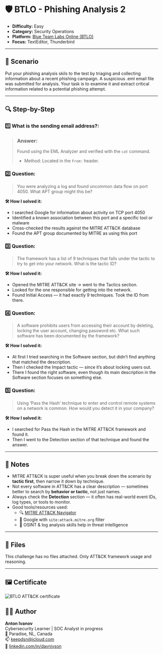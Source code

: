 # 🛡️ BTLO - Phishing Analysis 2

- **Difficulty:** Easy  
- **Category:** Security Operations
- **Platform:** [Blue Team Labs Online (BTLO)](https://blueteamlabs.online/)  
- **Focus:** TextEditor, Thunderbird
---

## 📌 Scenario

Put your phishing analysis skils to the test by triaging and collecting information about a recent phishing campaign.
A suspicious .eml email file was submitted for analysis. Your task is to examine it and extract critical information related to a potential phishing attempt.

---

## 🔍 Step-by-Step

### 1️⃣ What is the sending email address?:

> ### Answer:
> Found using the EML Analyzer and verified with the `cat` command.
> - Method: Located in the `From:` header.

### 2️⃣ Question:

> You were analyzing a log and found uncommon data flow on port 4050. What APT group might this be?

**🛠 How I solved it:**

- I searched Google for information about activity on TCP port 4050
- Identified a known association between this port and a specific tool or malware
- Cross-checked the results against the MITRE ATT&CK database
- Found the APT group documented by MITRE as using this port

### 3️⃣ Question:

> The framework has a list of 9 techniques that falls under the tactic to try to get into your network. What is the tactic ID?

**🛠 How I solved it:**

- Opened the MITRE ATT&CK site → went to the Tactics section. 
- Looked for the one responsible for getting into the network.
- Found Initial Access — it had exactly 9 techniques. Took the ID from there.

### 4️⃣ Question:

> A software prohibits users from accessing their account by deleting, locking the user account, changing password etc.
> What such software has been documented by the framework?

**🛠 How I solved it:**

- At first I tried searching in the Software section, but didn’t find anything that matched the description.
- Then I checked the Impact tactic — since it’s about locking users out. 
- There I found the right software, even though its main description in the Software section focuses on something else.

### 5️⃣ Question:

> Using ‘Pass the Hash’ technique to enter and control remote systems on a network is common.
> How would you detect it in your company? 

**🛠 How I solved it:**

- I searched for Pass the Hash in the MITRE ATT&CK framework and found it.
- Then I went to the Detection section of that technique and found the answer.
  
---

## 🧠 Notes

- MITRE ATT&CK is super useful when you break down the scenario by **tactic first**, then narrow it down by technique.
- Not every software in ATT&CK has a clear description — sometimes better to search by **behavior or tactic**, not just names.
- Always check the **Detection** section — it often has real-world event IDs, log types, or tools to monitor.
- Good tools/resources used:
  - 🔍 [MITRE ATT&CK Navigator](https://mitre-attack.github.io/attack-navigator/)
  - 🧭 Google with `site:attack.mitre.org` filter
  - 🧰 OSINT & log analysis skills help in threat intelligence

---

## 📂 Files

This challenge has no files attached. Only ATT&CK framework usage and reasoning.

---

## 🖼 Certificate

![BTLO ATT&CK certificate](./attackcert.jpg)



## 🧑‍💻 Author

**Anton Ivanov**  
Cybersecurity Learner | SOC Analyst in progress  
📍 Paradise, NL, Canada  
📫 [keepdsn@icloud.com](mailto:keepdsn@icloud.com)  
🔗 [linkedin.com/in/davniyson](https://linkedin.com/in/davniyson)
